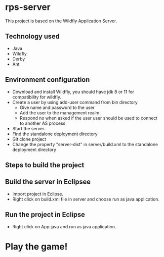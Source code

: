 # rps-server

This project is based on the Wildfly Application Server. 

## Technology used

* Java
* Wildfly
* Derby
* Ant

## Environment configuration

* Download and install Wildfly, you should have jdk 8 or 11 for compatibility for wildfly. 
* Create a user by using add-user command from bin directory
  * Give name and password to the user
  * Add the user to the management realm.
  * Respond no when asked if the user user should be used to connect to another AS process.
* Start the server.
* Find the standalone deployment directory					 
* Git clone project
* Change the property "server-dist" in server/build.xml to the standalone deployment directory

## Steps to build the project 

## Build the server in Eclipsee

* Import project in Eclipse.
* Right click on build.xml file in server and choose run as java application.

## Run the project in Eclipse

* Right click on App.java and run as java application.

# Play the game!
